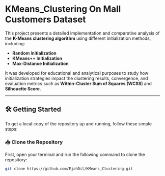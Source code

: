 # KMeans_Clustering On Mall Customers Dataset

This project presents a detailed implementation and comparative analysis of the **K-Means clustering algorithm** using different initialization methods, including:
- **Random Initialization**
- **KMeans++ Initialization**
- **Max-Distance Initialization**

It was developed for educational and analytical purposes to study how initialization strategies impact the clustering results, convergence, and evaluation metrics such as **Within-Cluster Sum of Squares (WCSS)** and **Silhouette Score**.

---

## 🛠️ Getting Started

To get a local copy of the repository up and running, follow these simple steps:

### 📥 Clone the Repository

First, open your terminal and run the following command to clone the repository:

```bash
git clone https://github.com/EjahDil/KMeans_Clustering.git
```

